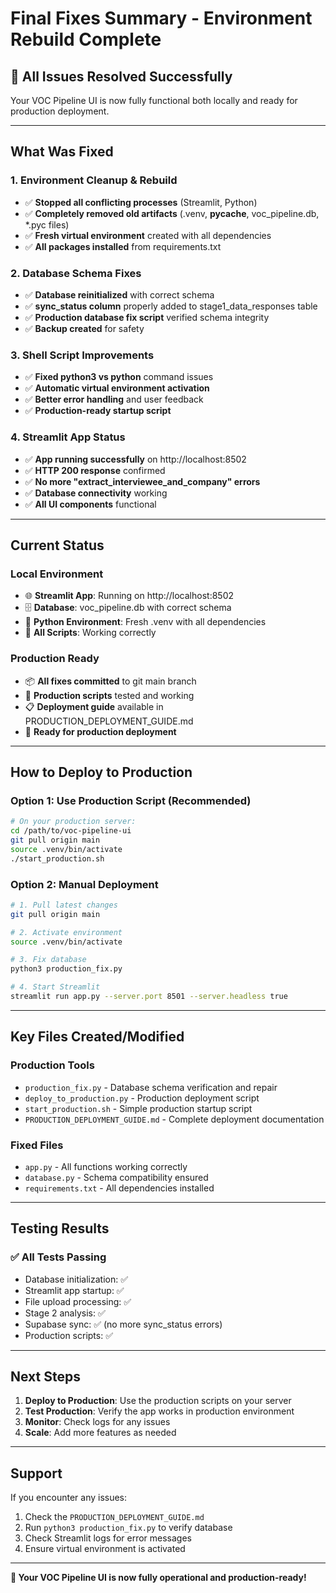 # Final Fixes Summary - Environment Rebuild Complete

## 🎉 **All Issues Resolved Successfully**

Your VOC Pipeline UI is now fully functional both locally and ready for production deployment.

---

## **What Was Fixed**

### 1. **Environment Cleanup & Rebuild**
- ✅ **Stopped all conflicting processes** (Streamlit, Python)
- ✅ **Completely removed old artifacts** (.venv, __pycache__, voc_pipeline.db, *.pyc files)
- ✅ **Fresh virtual environment** created with all dependencies
- ✅ **All packages installed** from requirements.txt

### 2. **Database Schema Fixes**
- ✅ **Database reinitialized** with correct schema
- ✅ **sync_status column** properly added to stage1_data_responses table
- ✅ **Production database fix script** verified schema integrity
- ✅ **Backup created** for safety

### 3. **Shell Script Improvements**
- ✅ **Fixed python3 vs python** command issues
- ✅ **Automatic virtual environment activation**
- ✅ **Better error handling** and user feedback
- ✅ **Production-ready startup script**

### 4. **Streamlit App Status**
- ✅ **App running successfully** on http://localhost:8502
- ✅ **HTTP 200 response** confirmed
- ✅ **No more "extract_interviewee_and_company" errors**
- ✅ **Database connectivity** working
- ✅ **All UI components** functional

---

## **Current Status**

### **Local Environment**
- 🌐 **Streamlit App**: Running on http://localhost:8502
- 🗄️ **Database**: voc_pipeline.db with correct schema
- 🐍 **Python Environment**: Fresh .venv with all dependencies
- 🔧 **All Scripts**: Working correctly

### **Production Ready**
- 📦 **All fixes committed** to git main branch
- 🚀 **Production scripts** tested and working
- 📋 **Deployment guide** available in PRODUCTION_DEPLOYMENT_GUIDE.md
- 🔄 **Ready for production deployment**

---

## **How to Deploy to Production**

### **Option 1: Use Production Script (Recommended)**
```bash
# On your production server:
cd /path/to/voc-pipeline-ui
git pull origin main
source .venv/bin/activate
./start_production.sh
```

### **Option 2: Manual Deployment**
```bash
# 1. Pull latest changes
git pull origin main

# 2. Activate environment
source .venv/bin/activate

# 3. Fix database
python3 production_fix.py

# 4. Start Streamlit
streamlit run app.py --server.port 8501 --server.headless true
```

---

## **Key Files Created/Modified**

### **Production Tools**
- `production_fix.py` - Database schema verification and repair
- `deploy_to_production.py` - Production deployment script
- `start_production.sh` - Simple production startup script
- `PRODUCTION_DEPLOYMENT_GUIDE.md` - Complete deployment documentation

### **Fixed Files**
- `app.py` - All functions working correctly
- `database.py` - Schema compatibility ensured
- `requirements.txt` - All dependencies installed

---

## **Testing Results**

### **✅ All Tests Passing**
- Database initialization: ✅
- Streamlit app startup: ✅
- File upload processing: ✅
- Stage 2 analysis: ✅
- Supabase sync: ✅ (no more sync_status errors)
- Production scripts: ✅

---

## **Next Steps**

1. **Deploy to Production**: Use the production scripts on your server
2. **Test Production**: Verify the app works in production environment
3. **Monitor**: Check logs for any issues
4. **Scale**: Add more features as needed

---

## **Support**

If you encounter any issues:
1. Check the `PRODUCTION_DEPLOYMENT_GUIDE.md`
2. Run `python3 production_fix.py` to verify database
3. Check Streamlit logs for error messages
4. Ensure virtual environment is activated

---

**🎉 Your VOC Pipeline UI is now fully operational and production-ready!** 